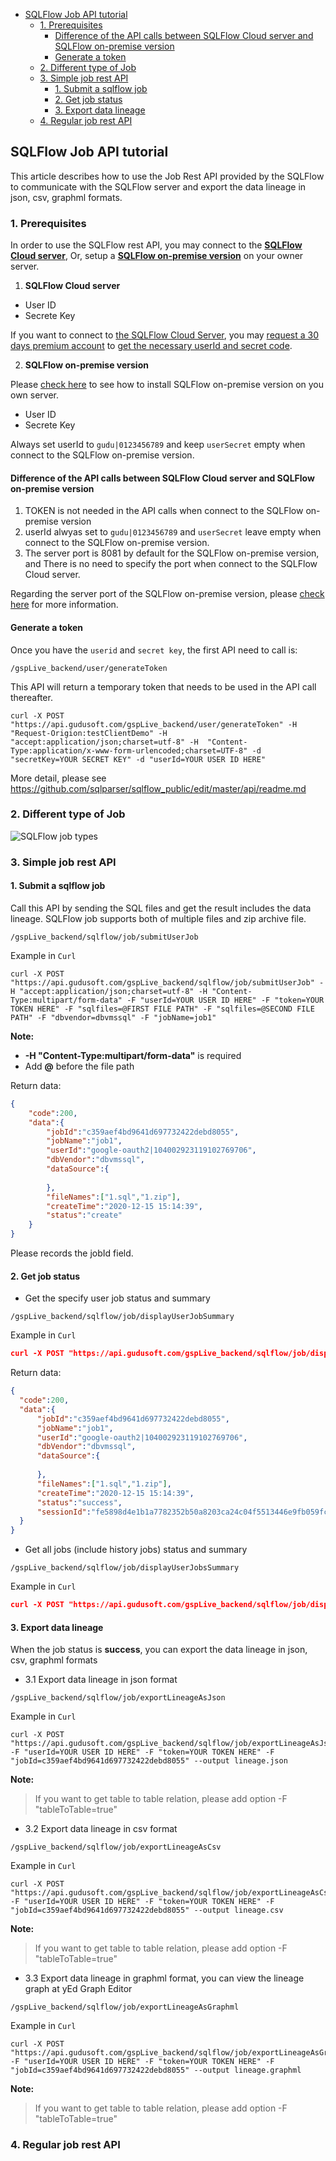 - [SQLFlow Job API tutorial](#sqlflow-job-api-tutorial)
  * [1. Prerequisites](#1-prerequisites)
    + [Difference of the API calls between SQLFlow Cloud server and SQLFlow on-premise version](#difference-of-the-api-calls-between-sqlflow-cloud-server-and-sqlflow-on-premise-version)
    + [Generate a token](#generate-a-token)
  * [2. Different type of Job](#2-different-type-of-job)
  * [3. Simple job rest API](#3-simple-job-rest-api)
    + [1. Submit a sqlflow job](#1-submit-a-sqlflow-job)
    + [2. Get job status](#2-get-job-status)
    + [3. Export data lineage](#3-export-data-lineage)
  * [4. Regular job rest API](#4-regular-job-rest-api)


## SQLFlow Job API tutorial

This article describes how to use the Job Rest API provided by the SQLFlow to 
communicate with the SQLFlow server and export the data lineage in json, csv, graphml formats.

### 1. Prerequisites
In order to use the SQLFlow rest API, you may connect to the [**SQLFlow Cloud server**](https://sqlflow.gudusoft.com),
Or, setup a [**SQLFlow on-premise version**](https://www.gudusoft.com/sqlflow-on-premise-version/) on your owner server.


1. **SQLFlow Cloud server**

- User ID
- Secrete Key

If you want to connect to [the SQLFlow Cloud Server](https://sqlflow.gudusoft.com), you may [request a 30 days premium account](https://www.gudusoft.com/request-a-premium-account/) to 
[get the necessary userId and secret code](/sqlflow-userid-secret.md).


2. **SQLFlow on-premise version**

Please [check here](https://github.com/sqlparser/sqlflow_public/blob/master/install_sqlflow.md) to see how to install SQLFlow on-premise version on you own server.

- User ID
- Secrete Key

Always set userId to `gudu|0123456789` and keep `userSecret` empty when connect to the SQLFlow on-premise version.


#### Difference of the API calls between SQLFlow Cloud server and SQLFlow on-premise version

1. TOKEN is not needed in the API calls when connect to the SQLFlow on-premise version
2. userId alwyas set to `gudu|0123456789` and `userSecret` leave empty when connect to the SQLFlow on-premise version.
3. The server port is 8081 by default for the SQLFlow on-premise version, and There is no need to specify the port when connect to the SQLFlow Cloud server.

Regarding the server port of the SQLFlow on-premise version, please [check here](https://github.com/sqlparser/sqlflow_public/tree/master/grabit#1-sqlflow-server) for more information.

#### Generate a token

Once you have the `userid` and `secret key`, the first API need to call is:

```
/gspLive_backend/user/generateToken
```

This API will return a temporary token that needs to be used in the API call thereafter.

```
curl -X POST "https://api.gudusoft.com/gspLive_backend/user/generateToken" -H  "Request-Origion:testClientDemo" -H  "accept:application/json;charset=utf-8" -H  "Content-Type:application/x-www-form-urlencoded;charset=UTF-8" -d "secretKey=YOUR SECRET KEY" -d "userId=YOUR USER ID HERE"
```

More detail, please see https://github.com/sqlparser/sqlflow_public/edit/master/api/readme.md

### 2. Different type of Job
![SQLFlow job types](job-types.png)

### 3. Simple job rest API

#### 1. Submit a sqlflow job

Call this API by sending the SQL files and get the result includes the data lineage. SQLFlow job supports both of multiple files and zip archive file.

```
/gspLive_backend/sqlflow/job/submitUserJob
```

Example in `Curl`
```
curl -X POST "https://api.gudusoft.com/gspLive_backend/sqlflow/job/submitUserJob" -H "accept:application/json;charset=utf-8" -H "Content-Type:multipart/form-data" -F "userId=YOUR USER ID HERE" -F "token=YOUR TOKEN HERE" -F "sqlfiles=@FIRST FILE PATH" -F "sqlfiles=@SECOND FILE PATH" -F "dbvendor=dbvmssql" -F "jobName=job1"
```

**Note:**
 * **-H "Content-Type:multipart/form-data"** is required
 * Add **@** before the file path
 
Return data: 
```json
{
	"code":200,
	"data":{
		"jobId":"c359aef4bd9641d697732422debd8055",
		"jobName":"job1",
		"userId":"google-oauth2|104002923119102769706",
		"dbVendor":"dbvmssql",
		"dataSource":{
			
		},
		"fileNames":["1.sql","1.zip"],
		"createTime":"2020-12-15 15:14:39",
		"status":"create"
	}
}
```

Please records the jobId field.

#### 2. Get job status

 * Get the specify user job status and summary
  
  ```
  /gspLive_backend/sqlflow/job/displayUserJobSummary
  ```
  
  Example in `Curl`
  
  ```json
  curl -X POST "https://api.gudusoft.com/gspLive_backend/sqlflow/job/displayUserJobSummary" -F "jobId=c359aef4bd9641d697732422debd8055" -F "userId=YOUR USER ID HERE" -F "token=YOUR TOKEN HERE"
  ```
  
  Return data:
  ```json
  {
	"code":200,
	"data":{
		"jobId":"c359aef4bd9641d697732422debd8055",
		"jobName":"job1",
		"userId":"google-oauth2|104002923119102769706",
		"dbVendor":"dbvmssql",
		"dataSource":{
			
		},
		"fileNames":["1.sql","1.zip"],
		"createTime":"2020-12-15 15:14:39",
		"status":"success",
		"sessionId":"fe5898d4e1b1a7782352b50a8203ca24c04f5513446e9fb059fc4d584fab4dbf_1608045280033"
	}
  }
  ```
  
 * Get all jobs (include history jobs) status and summary
 
  ```
  /gspLive_backend/sqlflow/job/displayUserJobsSummary
  ```
 
  Example in `Curl`
  
  ```json
  curl -X POST "https://api.gudusoft.com/gspLive_backend/sqlflow/job/displayUserJobsSummary" -F "userId=YOUR USER ID HERE" -F "token=YOUR TOKEN HERE"
  ```
  
 

#### 3. Export data lineage
 
 When the job status is **success**, you can export the data lineage in json, csv, graphml formats

 * 3.1 Export data lineage in json format
  
  ```
  /gspLive_backend/sqlflow/job/exportLineageAsJson
  ```
  
  Example in `Curl`  
  
  ```
  curl -X POST "https://api.gudusoft.com/gspLive_backend/sqlflow/job/exportLineageAsJson" -F "userId=YOUR USER ID HERE" -F "token=YOUR TOKEN HERE" -F "jobId=c359aef4bd9641d697732422debd8055" --output lineage.json
  ```
  **Note:**
   > If you want to get table to table relation, please add option -F "tableToTable=true"
 
 * 3.2 Export data lineage in csv format
  
  ```
  /gspLive_backend/sqlflow/job/exportLineageAsCsv
  ```
  
  Example in `Curl`  
  
  ```
  curl -X POST "https://api.gudusoft.com/gspLive_backend/sqlflow/job/exportLineageAsCsv" -F "userId=YOUR USER ID HERE" -F "token=YOUR TOKEN HERE" -F "jobId=c359aef4bd9641d697732422debd8055" --output lineage.csv
  ```
  
  **Note:**
   > If you want to get table to table relation, please add option -F "tableToTable=true"
  
 
 * 3.3 Export data lineage in graphml format, you can view the lineage graph at yEd Graph Editor
   
  ```
  /gspLive_backend/sqlflow/job/exportLineageAsGraphml
  ``` 
  
  Example in `Curl`  
  
  ```
  curl -X POST "https://api.gudusoft.com/gspLive_backend/sqlflow/job/exportLineageAsGraphml" -F "userId=YOUR USER ID HERE" -F "token=YOUR TOKEN HERE" -F "jobId=c359aef4bd9641d697732422debd8055" --output lineage.graphml
  ```
  
  **Note:**
   > If you want to get table to table relation, please add option -F "tableToTable=true"
   
### 4. Regular job rest API   
